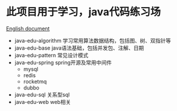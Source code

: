 # 此项目用于学习，java代码练习场

[English document](https://github.com/deipss/java-edu/blob/master/README-en.md)


- java-edu-algorithm 学习常用算法数据结构，包括图、树、双指针等
- java-edu-base java语法基础，包括并发包、注解、日期
- java-edu-pattern 常见设计模式
- java-edu-spring spring开源及常用中间件
  - mysql
  - redis
  - rocketmq
  - dubbo 
- java-edu-sql 关系型sql
- java-edu-web web相关